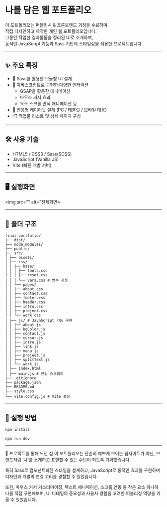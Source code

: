 #  나를 담은 웹 포트폴리오

이 포트폴리오는 퍼블리셔 & 프론트엔드 과정을 수료하며  
직접 디자인하고 제작한 개인 웹 포트폴리오입니다.  
그동안 작업한 결과물들을 정리된 UI로 소개하며,  
동적인 JavaScript 기능과 Sass 기반의 스타일링을 적용한 프로젝트입니다.

---

## ✨ 주요 특징
- 🎨 Sass를 활용한 모듈형 UI 설계  
- 🧩 자바스크립트로 구현한 다양한 인터랙션  
  - GSAP을 활용한 애니메이션  
  - 마우스 커서 효과  
  - 요소 스크롤 인식 애니메이션 등  
- 📱 반응형 레이아웃 설계 (PC / 태블릿 / 모바일 대응)  
- 🗂️ 작업물 리스트 및 상세 페이지 구성  

---

## 🛠 사용 기술
- HTML5 / CSS3 / Sass(SCSS)  
- JavaScript (Vanilla JS)  
- Vite (빠른 개발 서버)  

---
## 🖥️ 실행화면
<img src="" alt="전체화면>

---

## 📁 폴더 구조
```
final-portfolio/
├── dist/ 
├── node_modules/ 
├── public/ 
├── src/
│ ├── assets/
│ ├── css/
│ │ ├── base/
│ │ │ ├── fonts.css
│ │ │ ├── reset.css
│ │ │ └── vars.css # 변수 지정
│ │ └── pages/
│ │ ├── about.css
│ │ ├── contact.css
│ │ ├── footer.css
│ │ ├── header.css
│ │ ├── intro.css
│ │ ├── project.css
│ │ └── work.css
│ ├── js/ # JavaScript 기능 구현
│ │ ├── about.js
│ │ ├── bgColor.js
│ │ ├── contact.js
│ │ ├── cursor.js
│ │ ├── intro.js
│ │ ├── link.js
│ │ ├── menu.js
│ │ ├── project.js
│ │ ├── splitText.js
│ │ └── work.js
│ ├── index.html
│ ├── main.js # 진입 스크립트
├── .gitignore
├── package.json 
├── README.md
├── style.css
└── vite.config.js # Vite 설정
```

---

## 🚀 실행 방법
```bash
npm install   

npm run dev   
```

---

🤩 프로젝트를 통해 느낀 점
이 포트폴리오는 단순히 예쁘게 보이는 웹사이트가 아닌,
브랜드처럼 ‘나’를 소개하고 표현할 수 있는 수단이 되도록 기획했습니다.

특히 Sass로 컴포넌트화된 스타일을 설계하고,
JavaScript로 동적인 효과를 구현하며 디자인과 개발의 연결 고리를 경험할 수 있었습니다.

또한, 마우스 커서 커스터마이징, 텍스트 애니메이션, 스크롤 연동 등
작은 요소 하나하나를 직접 구현해보며, UI 디테일의 중요성과
사용자 경험을 고려한 퍼블리싱 역량을 키울 수 있었습니다.
